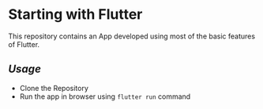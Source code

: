 # Starting with Flutter
This repository contains an App developed using most of the basic features of Flutter.

## _Usage_
- Clone the Repository
- Run the app in browser using ```flutter run``` command
